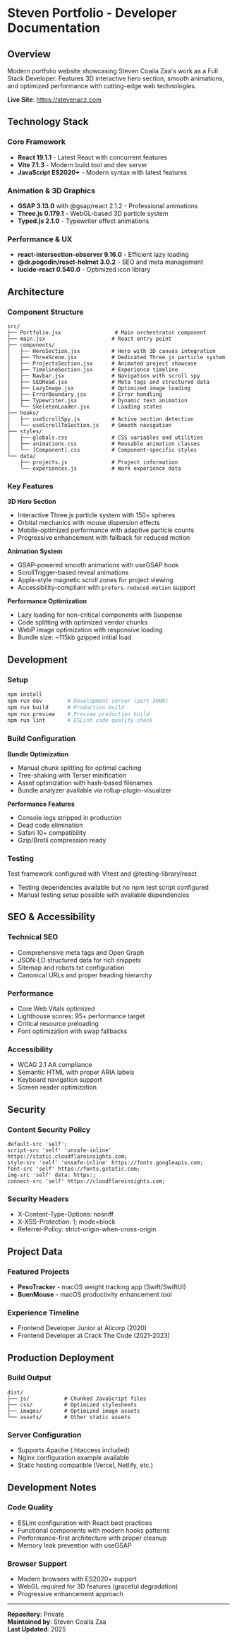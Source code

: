 # Steven Portfolio - Developer Documentation

## Overview

Modern portfolio website showcasing Steven Coaila Zaa's work as a Full Stack Developer. Features 3D interactive hero section, smooth animations, and optimized performance with cutting-edge web technologies.

**Live Site**: https://stevenacz.com

## Technology Stack

### Core Framework
- **React 19.1.1** - Latest React with concurrent features
- **Vite 7.1.3** - Modern build tool and dev server
- **JavaScript ES2020+** - Modern syntax with latest features

### Animation & 3D Graphics
- **GSAP 3.13.0** with @gsap/react 2.1.2 - Professional animations
- **Three.js 0.179.1** - WebGL-based 3D particle system
- **Typed.js 2.1.0** - Typewriter effect animations

### Performance & UX
- **react-intersection-observer 9.16.0** - Efficient lazy loading
- **@dr.pogodin/react-helmet 3.0.2** - SEO and meta management
- **lucide-react 0.540.0** - Optimized icon library

## Architecture

### Component Structure
```
src/
├── Portfolio.jsx                 # Main orchestrator component
├── main.jsx                     # React entry point
├── components/
│   ├── HeroSection.jsx          # Hero with 3D canvas integration
│   ├── ThreeScene.jsx           # Dedicated Three.js particle system
│   ├── ProjectsSection.jsx      # Animated project showcase
│   ├── TimelineSection.jsx      # Experience timeline
│   ├── Navbar.jsx               # Navigation with scroll spy
│   ├── SEOHead.jsx              # Meta tags and structured data
│   ├── LazyImage.jsx            # Optimized image loading
│   ├── ErrorBoundary.jsx        # Error handling
│   ├── Typewriter.jsx           # Dynamic text animation
│   └── SkeletonLoader.jsx       # Loading states
├── hooks/
│   ├── useScrollSpy.js          # Active section detection
│   └── useScrollToSection.js    # Smooth navigation
├── styles/
│   ├── globals.css              # CSS variables and utilities
│   ├── animations.css           # Reusable animation classes
│   └── [Component].css          # Component-specific styles
└── data/
    ├── projects.js              # Project information
    └── experiences.js           # Work experience data
```

### Key Features

**3D Hero Section**
- Interactive Three.js particle system with 150+ spheres
- Orbital mechanics with mouse dispersion effects
- Mobile-optimized performance with adaptive particle counts
- Progressive enhancement with fallback for reduced motion

**Animation System**
- GSAP-powered smooth animations with useGSAP hook
- ScrollTrigger-based reveal animations
- Apple-style magnetic scroll zones for project viewing
- Accessibility-compliant with `prefers-reduced-motion` support

**Performance Optimization**
- Lazy loading for non-critical components with Suspense
- Code splitting with optimized vendor chunks
- WebP image optimization with responsive loading
- Bundle size: ~115kb gzipped initial load

## Development

### Setup
```bash
npm install
npm run dev        # Development server (port 3000)
npm run build      # Production build
npm run preview    # Preview production build
npm run lint       # ESLint code quality check
```

### Build Configuration

**Bundle Optimization**
- Manual chunk splitting for optimal caching
- Tree-shaking with Terser minification
- Asset optimization with hash-based filenames
- Bundle analyzer available via rollup-plugin-visualizer

**Performance Features**
- Console logs stripped in production
- Dead code elimination
- Safari 10+ compatibility
- Gzip/Brotli compression ready

### Testing
Test framework configured with Vitest and @testing-library/react
- Testing dependencies available but no npm test script configured
- Manual testing setup possible with available dependencies

## SEO & Accessibility

### Technical SEO
- Comprehensive meta tags and Open Graph
- JSON-LD structured data for rich snippets
- Sitemap and robots.txt configuration
- Canonical URLs and proper heading hierarchy

### Performance
- Core Web Vitals optimized
- Lighthouse scores: 95+ performance target
- Critical resource preloading
- Font optimization with swap fallbacks

### Accessibility
- WCAG 2.1 AA compliance
- Semantic HTML with proper ARIA labels
- Keyboard navigation support
- Screen reader optimization

## Security

### Content Security Policy
```
default-src 'self'; 
script-src 'self' 'unsafe-inline' https://static.cloudflareinsights.com; 
style-src 'self' 'unsafe-inline' https://fonts.googleapis.com; 
font-src 'self' https://fonts.gstatic.com; 
img-src 'self' data: https:; 
connect-src 'self' https://cloudflareinsights.com;
```

### Security Headers
- X-Content-Type-Options: nosniff
- X-XSS-Protection: 1; mode=block
- Referrer-Policy: strict-origin-when-cross-origin

## Project Data

### Featured Projects
- **PesoTracker** - macOS weight tracking app (Swift/SwiftUI)
- **BuenMouse** - macOS productivity enhancement tool

### Experience Timeline
- Frontend Developer Junior at Alicorp (2020)
- Frontend Developer at Crack The Code (2021-2023)

## Production Deployment

### Build Output
```
dist/
├── js/           # Chunked JavaScript files
├── css/          # Optimized stylesheets
├── images/       # Optimized image assets
└── assets/       # Other static assets
```

### Server Configuration
- Supports Apache (.htaccess included)
- Nginx configuration example available
- Static hosting compatible (Vercel, Netlify, etc.)

## Development Notes

### Code Quality
- ESLint configuration with React best practices
- Functional components with modern hooks patterns
- Performance-first architecture with proper cleanup
- Memory leak prevention with useGSAP

### Browser Support
- Modern browsers with ES2020+ support
- WebGL required for 3D features (graceful degradation)
- Progressive enhancement approach

---

**Repository**: Private  
**Maintained by**: Steven Coaila Zaa  
**Last Updated**: 2025